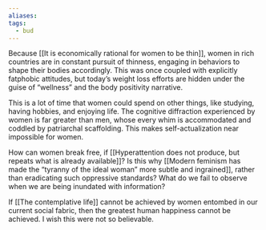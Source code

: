 ```yaml
---
aliases: 
tags:
  - bud
---
```

Because [[It is economically rational for women to be thin]], women in rich countries are in constant pursuit of thinness, engaging in behaviors to shape their bodies accordingly. This was once coupled with explicitly fatphobic attitudes, but today’s weight loss efforts are hidden under the guise of “wellness” and the body positivity narrative. 

This is a lot of time that women could spend on other things, like studying, having hobbies, and enjoying life. The cognitive diffraction experienced by women is far greater than men, whose every whim is accommodated and coddled by patriarchal scaffolding. This makes self-actualization near impossible for women.

How can women break free, if [[Hyperattention does not produce, but repeats what is already available]]? Is this why [[Modern feminism has made the “tyranny of the ideal woman” more subtle and ingrained]], rather than eradicating such oppressive standards? What do we fail to observe when we are being inundated with information?

If [[The contemplative life]] cannot be achieved by women entombed in our current social fabric, then the greatest human happiness cannot be achieved. I wish this were not so believable. 